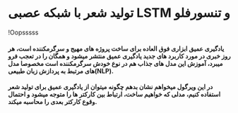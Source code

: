 # تولید شعر با شبکه عصبی LSTM و تنسورفلو
!Oopsssss
#### یادگیری عمیق ابزاری فوق العاده برای ساخت پروژه های مهیج و سرگرمکننده است، هر روز خبری در مورد کاربرد های جدید یادگیری عمیق منتشر میشود و همگان را در تعجب فرو میبرد، آموزش این مدل های جذاب هم در نوع خودش سرگرمکننده است مخصوصا مدل های مرتبط به پردازش زبان طبیعی(NLP).
#### در این ویرگول میخواهم نشان بدهم چگونه میتوان از یادگیری عمیق برای تولید شعر استفاده کنیم، مدلی که خواهیم ساخت، ارتباط بین کارکتر ها را متوجه میشود و احتمال وقوع کارکتر بعدی را محاسبه میکند.
